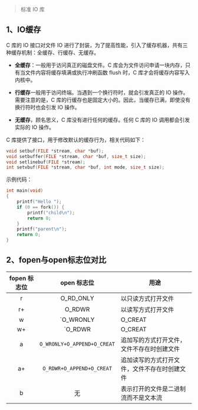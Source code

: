 > 标准 IO 库

## 1、IO缓存
C 库的 IO 接口对文件 IO 进行了封装，为了提高性能，引入了缓存机器，共有三种缓存机制：全缓存、行缓存、无缓存。
* **全缓存**：一般用于访问真正的磁盘文件。C 库会为文件访问申请一块内存，只有当文件内容将缓存填满或执行冲刷函数 flush 时，C 库才会将缓存内容写入内核中。

* **行缓存**一般用于访问终端。当遇到一个换行符时，就会引发真正的 IO 操作。需要注意的是，C 库的行缓存也是固定大小的。因此，当缓存已满，即使没有换行符时也会引发 IO 操作。

* **无缓存**，顾名思义，C 库没有进行任何的缓存。任何 C 库的 IO 调用都会引发实际的 IO 操作。

C 库提供了接口，用于修改默认的缓存行为，相关代码如下：
```cpp
void setbuf(FILE *stream, char *buf);
void setbuffer(FILE *stream, char *buf, size_t size);
void setlinebuf(FILE *stream);
int setvbuf(FILE *stream, char *buf, int mode, size_t size);
```

示例代码：
```cpp
int main(void)
{
    printf("Hello ");
    if (0 == fork()) {
        printf("child\n");
        return 0;
    }
    printf("parent\n");
    return 0;
}
```



## 2、fopen与open标志位对比
|fopen 标志位|open 标志位|用途|
|:-----:|:-----:|-----|
|r|O_RD_ONLY|以只读方式打开文件|
|r+|O_RDWR|以读写方式打开文件|
|w|`O_WRONLY|O_CREAT|O_TRUNC`|写方式打开文件，文件存在截断为0，不存在则创建文件|
|w+|`O_RDWR|O_CREAT|O_TRUNC`|读写方式打开文件，文件存在截断为0，不存在则创建文件|
|a|`O_WRONLY+O_APPEND+O_CREAT`|追加写的方式打开文件，文件不存在时创建文件|
|a+|`O_RDWR+O_APPEND+O_CREAT`|追加读写的方式打开文件，文件不存在时创建文件|
|b|无|表示打开的文件是二进制流而不是文本流|

